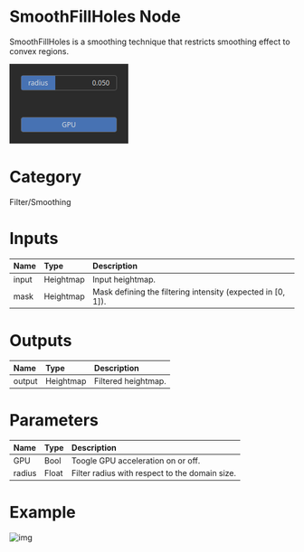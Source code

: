
SmoothFillHoles Node
====================


SmoothFillHoles is a smoothing technique that restricts smoothing effect to convex regions.



![img](../../images/nodes/SmoothFillHoles_settings.png)


# Category


Filter/Smoothing
# Inputs

|Name|Type|Description|
| :--- | :--- | :--- |
|input|Heightmap|Input heightmap.|
|mask|Heightmap|Mask defining the filtering intensity (expected in [0, 1]).|

# Outputs

|Name|Type|Description|
| :--- | :--- | :--- |
|output|Heightmap|Filtered heightmap.|

# Parameters

|Name|Type|Description|
| :--- | :--- | :--- |
|GPU|Bool|Toogle GPU acceleration on or off.|
|radius|Float|Filter radius with respect to the domain size.|

# Example


![img](../../images/nodes/SmoothFillHoles.png)

